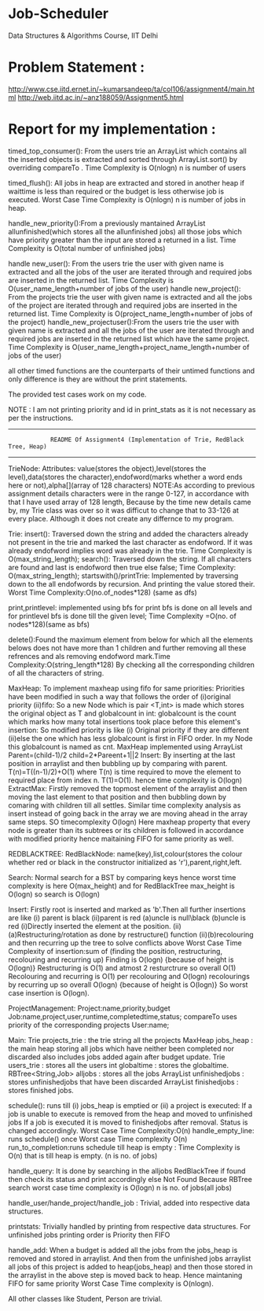 # Job-Scheduler
Data Structures &amp; Algorithms Course, IIT Delhi
# Problem Statement : 
http://www.cse.iitd.ernet.in/~kumarsandeep/ta/col106/assignment4/main.html
http://web.iitd.ac.in/~anz188059/Assignment5.html

# Report for my implementation :
timed_top_consumer(): From the users trie an ArrayList which contains all the inserted objects is extracted and sorted through ArrayList.sort() by overriding compareTo . Time Complexity is O(nlogn) n is number of users

timed_flush():  All jobs in heap are extracted and stored in another heap if waittime is less than required or the budget is less otherwise job is executed. Worst Case Time Complexity is O(nlogn) n is number of jobs in heap.

handle_new_priority():From a previously mantained ArrayList allunfinished(which stores all the allunfinished jobs) all those jobs which have priority greater than the input are stored a returned in a list. Time Complexity is O(total number of unfinished jobs)

handle new_user(): From the users trie the user with given name is extracted and all the jobs of the user are iterated through and required jobs are inserted in the returned list. Time Complexity is O(user_name_length+number of jobs of the user)
handle new_project(): From the projects trie the user with given name is extracted and all the jobs of the project are iterated through and required jobs are inserted in the returned list. Time Complexity is O(project_name_length+number of jobs of the project)
handle_new_projectuser():From the users trie the user with given name is extracted and all the jobs of the user are iterated through and required jobs are inserted in the returned list which have the same project. Time Complexity is O(user_name_length+project_name_length+number of jobs of the user)

all other timed functions are the counterparts of their untimed functions and only difference is they are without the print statements.

The provided test cases work on my code.

NOTE :  I am not printing priority and id in print_stats as it is not necessary as per the instructions.

---------------------------------------------------------------------------------------------------------------------------------------------------------
				README Of Assignment4 (Implementation of Trie, RedBlack Tree, Heap)
---------------------------------------------------------------------------------------------------------------------------------------------------------
TrieNode:
Attributes: value(stores the object),level(stores the level),data(stores the character),endofword(marks whether a word ends here or not),alpha[](array of 128 characters)
NOTE:As according to previous assignment details characters were in the range 0-127, in accordance with that I have used array of 128 length, Because by the time new details came by, my Trie class was over so it was difficut to change that to 33-126 at every place. Although it does not create any differnce to my program.



Trie:
insert(): Traversed down the string and added the characters already not present in the trie and marked the last character as endofword. If it was already endofword implies word was already in the trie. Time Complexity is O(max_string_length);
search(): Traversed down the string. If all characters are found and last is endofword then true else false;  Time Complexity: O(max_string_length);
startswith()/printTrie: Implemented by traversing down to the all endofwords by recursion. And printing the value stored their.	Worst Time Complexity:O(no.of_nodes*128) (same as dfs)

print,printlevel: implemented using bfs for print bfs is done on all levels and for printlevel bfs is done till the given level; Time Complexity =O(no. of nodes*128)(same as bfs)

delete():Found the maximum element from below for which all the elements belows does not have more than 1 children and further removing all these refrences and als removing endofword mark.Time Complexity:O(string_length*128) By checking all the corresponding children of all the characters of string.


MaxHeap:
To implement maxheap using fifo for same priorities: Priorities have been modified in such a way that follows the order of (i)original priority (ii)fifo:
So a new Node which is pair <T,int> is made which stores the original object as T and globalcount in int: globalcount is the count which marks how many total insertions took place before this element's insertion: So modified priority is like (i) Original priority if they are different (ii)else the one which has less globalcount is first in FIFO order. In my Node this globalcount is named as cnt.
MaxHeap implemented using ArrayList
Parent=(child-1)/2
child=2*Pareent+1||2
Insert: By inserting at the last position in arraylist and then bubbling up by comparing with parent. T(n)=T((n-1)/2)+O(1) where T(n) is time required to move the element to required place from index n. T(1)=O(1). hence time complexity is O(logn)
ExtractMax: Firstly removed the topmost element of the arraylist and then moving the last element to that position and then bubbling down by comaring with children till all settles. Similar time complexity analysis as insert instead of going back in the array we are moving ahead in the array same steps. SO timecomplexity O(logn)
Here maxheap property that every node is greater than its subtrees or its children is followed in accordance with modified priority hence maitaining FIFO for same priority as well.



REDBLACKTREE:
RedBlackNode: name(key),list,colour(stores the colour whether red or black in the constructor initialized as 'r'),parent,right,left.

Search: Normal search for a BST by comparing keys hence worst time complexity is here O(max_height) and for RedBlackTree max_height is O(logn) so search is O(logn)

Insert: Firstly root is inserted and marked as 'b'.Then all further insertions are like (i) parent is black (ii)parent is red (a)uncle is null\black (b)uncle is red
(i)Directly inserted the element at the position.
(ii)(a)Restructuring/rotation as done by restructure() function
(ii)(b)recolouring and then recurring up the tree to solve conflicts above
Worst Case Time Complexity of insertion:sum of (finding the position, restructuring, recolouring and recurring up)
Finding is O(logn) {because of height is  O(logn)}
Restructuring is O(1) and atmost 2 resturctrure so overall O(1)
Recolouring and recurring is O(1) per recolouring and O(logn) recolourings by recurring up so overall O(logn) {because of height is  O(logn)}
So worst case insertion is O(logn).

ProjectManagement:
Project:name,priority,budget
Job:name,project,user,runtime,completedtime,status; compareTo uses priority of the corresponding projects
User:name;

Main:
 Trie<Project> projects_trie : the trie string all the projects
    MaxHeap<Job> jobs_heap : the main heap storing all jobs which have neither been completed nor discarded also includes jobs added again after budget update.
    Trie<User> users_trie : stores all the users
    int globaltime : stores the globaltime.
    RBTree<String,Job> alljobs : stores all the jobs
    ArrayList<Job> unfinishedjobs : stores unfinishedjobs that have been discarded
    ArrayList<Job> finishedjobs : stores finished jobs.

schedule(): runs till (i) jobs_heap is emptied or (ii) a project is executed:
		If a job is unable to execute is removed from the heap and moved to unfinished jobs
		If a job is executed it is moved to finishedjobs after removal. Status is changed accordingly.
		Worst Case Time Complexity:O(n)
handle_empty_line: runs schedule() once Worst case Time complexity O(n)
run_to_completion:runs schedule till heap is empty : Time Complexity is O(n) that is till heap is empty.
(n is no. of jobs)

handle_query: It is done by searching in the alljobs RedBlackTree if found then check its status and print accordingly else Not Found Because RBTree search worst case time complexity is O(logn)  n is no. of jobs(all jobs)

handle_user/hande_project/handle_job : Trivial, added into respective data structures.

printstats: Trivially handled by printing from respective data structures. For unfinished jobs printing order is Priority then FIFO


handle_add: When a budget is added all the jobs from the jobs_heap is removed and stored in arraylist. And then from the unfinished jobs arraylist all jobs of this project is added to heap(jobs_heap) and then those stored in the arraylist in the above step is moved back to heap. Hence maintaning FIFO for same priority Worst Case Time complexity is O(nlogn).


All other classes like Student, Person are trivial.


